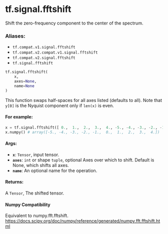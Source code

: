 <div itemscope itemtype="http://developers.google.com/ReferenceObject">
<meta itemprop="name" content="tf.signal.fftshift" />
<meta itemprop="path" content="Stable" />
</div>

# tf.signal.fftshift

Shift the zero-frequency component to the center of the spectrum.

### Aliases:

* `tf.compat.v1.signal.fftshift`
* `tf.compat.v2.compat.v1.signal.fftshift`
* `tf.compat.v2.signal.fftshift`
* `tf.signal.fftshift`

``` python
tf.signal.fftshift(
    x,
    axes=None,
    name=None
)
```

<!-- Placeholder for "Used in" -->

This function swaps half-spaces for all axes listed (defaults to all).
Note that ``y[0]`` is the Nyquist component only if ``len(x)`` is even.



#### For example:



```python
x = tf.signal.fftshift([ 0.,  1.,  2.,  3.,  4., -5., -4., -3., -2., -1.])
x.numpy() # array([-5., -4., -3., -2., -1.,  0.,  1.,  2.,  3.,  4.])
```

#### Args:


* <b>`x`</b>: `Tensor`, input tensor.
* <b>`axes`</b>: `int` or shape `tuple`, optional Axes over which to shift.  Default is
  None, which shifts all axes.
* <b>`name`</b>: An optional name for the operation.


#### Returns:

A `Tensor`, The shifted tensor.


#### Numpy Compatibility
Equivalent to numpy.fft.fftshift.
https://docs.scipy.org/doc/numpy/reference/generated/numpy.fft.fftshift.html

